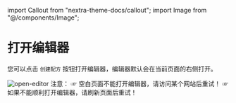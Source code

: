 import Callout from "nextra-theme-docs/callout";
import Image from "@/components/Image";

# 打开编辑器

您可以点击 `创建配方` 按钮打开编辑器，编辑器默认会在当前页面的右侧打开。

<Image src="/screenshots/open-editor.gif"  alt="open-editor" />

<Callout emoji="💡">
注意：  
☞ 空白页面不能打开编辑器，请访问某个网站后重试！  
☞ 如果不能顺利打开编辑器，请刷新页面后重试！
</Callout>

